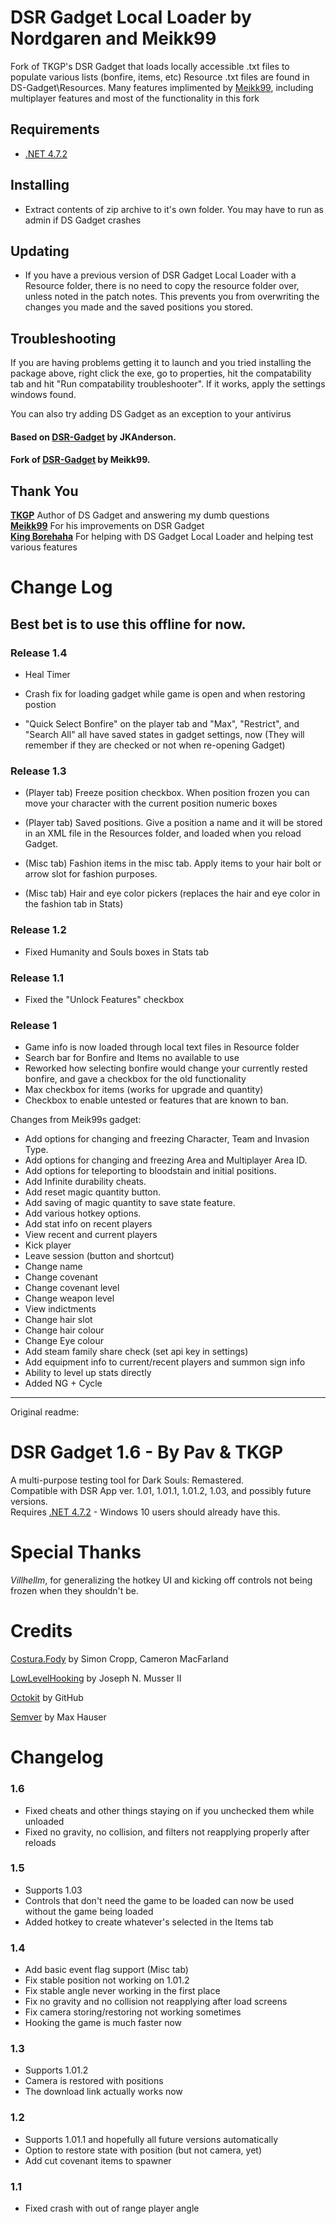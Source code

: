 # DSR Gadget Local Loader by Nordgaren and Meikk99

 Fork of TKGP's DSR Gadget that loads locally accessible .txt files to populate various lists (bonfire, items, etc) Resource .txt files are found in DS-Gadget\Resources.
Many features implimented by [Meikk99](https://github.com/Meikk99/DSR-Gadget), including multiplayer features and most of the functionality in this fork

## Requirements
* [.NET 4.7.2](https://www.microsoft.com/net/download/thank-you/net472)

## Installing

* Extract contents of zip archive to it's own folder. You may have to run as admin if DS Gadget crashes

## Updating

* If you have a previous version of DSR Gadget Local Loader with a Resource folder, there is no need to copy the resource folder over, unless noted in the patch notes. This prevents you from overwriting the changes you made and the saved positions you stored.

## Troubleshooting
If you are having problems getting it to launch and you tried installing the package above, right click the exe, go to properties, hit the compatability tab and hit "Run compatability troubleshooter". If it works, apply the settings windows found.

You can also try adding DS Gadget as an exception to your antivirus

#### Based on [DSR-Gadget](https://github.com/JKAnderson/DSR-Gadget) by JKAnderson.
#### Fork of [DSR-Gadget](https://github.com/Meikk99/DSR-Gadget) by Meikk99.

## Thank You
**[TKGP](https://github.com/JKAnderson/)** Author of DS Gadget and answering my dumb questions  
**[Meikk99](https://github.com/Meikk99/)** For his improvements on DSR Gadget  
**[King Borehaha](https://github.com/kingborehaha/)** For helping with DS Gadget Local Loader and helping test various features  

# Change Log

## **Best bet is to use this offline for now.**
### Release 1.4

* Heal Timer  

* Crash fix for loading gadget while game is open and when restoring postion  

* "Quick Select Bonfire" on the player tab and "Max", "Restrict", and "Search All" all have saved states in gadget settings, now (They will remember if they are checked or not when re-opening Gadget)  

### Release 1.3

* (Player tab) Freeze position checkbox. When position frozen you can move your character with the current position numeric boxes  

* (Player tab) Saved positions. Give a position a name and it will be stored in an XML file in the Resources folder, and loaded when you reload Gadget.  

* (Misc tab) Fashion items in the misc tab. Apply items to your hair bolt or arrow slot for fashion purposes.  

* (Misc tab) Hair and eye color pickers (replaces the hair and eye color in the fashion tab in Stats)  

### Release 1.2

* Fixed Humanity and Souls boxes in Stats tab  

### Release 1.1

* Fixed the "Unlock Features" checkbox  

### Release 1

* Game info is now loaded through local text files in Resource folder  
* Search bar for Bonfire and Items no available to use  
* Reworked how selecting bonfire would change your currently rested bonfire, and gave a checkbox for the old functionality  
* Max checkbox for items (works for upgrade and quantity)  
* Checkbox to enable untested or features that are known to ban.  

Changes from Meik99s gadget:  
* Add options for changing and freezing Character, Team and Invasion Type.  
* Add options for changing and freezing Area and Multiplayer Area ID.  
* Add options for teleporting to bloodstain and initial positions.  
* Add Infinite durability cheats.  
* Add reset magic quantity button.  
* Add saving of magic quantity to save state feature.  
* Add various hotkey options.  
* Add stat info on recent players  
* View recent and current players  
* Kick player  
* Leave session (button and shortcut)  
* Change name  
* Change covenant  
* Change covenant level  
* Change weapon level  
* View indictments  
* Change hair slot  
* Change hair colour  
* Change Eye colour  
* Add steam family share check (set api key in settings)  
* Add equipment info to current/recent players and summon sign info  
* Ability to level up stats directly  
* Added NG + Cycle  



--------------------------------------------------------------------------------------------------------------------------------------
Original readme:

# DSR Gadget 1.6 - By Pav & TKGP
A multi-purpose testing tool for Dark Souls: Remastered.  
Compatible with DSR App ver. 1.01, 1.01.1, 1.01.2, 1.03, and possibly future versions.  
Requires [.NET 4.7.2](https://www.microsoft.com/net/download/thank-you/net472) - Windows 10 users should already have this.

# Special Thanks
*Villhellm*, for generalizing the hotkey UI and kicking off controls not being frozen when they shouldn't be.

# Credits
[Costura.Fody](https://github.com/Fody/Costura) by Simon Cropp, Cameron MacFarland

[LowLevelHooking](https://github.com/jnm2/LowLevelHooking) by Joseph N. Musser II

[Octokit](https://github.com/octokit/octokit.net) by GitHub

[Semver](https://github.com/maxhauser/semver) by Max Hauser

# Changelog
### 1.6
* Fixed cheats and other things staying on if you unchecked them while unloaded
* Fixed no gravity, no collision, and filters not reapplying properly after reloads

### 1.5
* Supports 1.03
* Controls that don't need the game to be loaded can now be used without the game being loaded
* Added hotkey to create whatever's selected in the Items tab
	
### 1.4
* Add basic event flag support (Misc tab)
* Fix stable position not working on 1.01.2
* Fix stable angle never working in the first place
* Fix no gravity and no collision not reapplying after load screens
* Fix camera storing/restoring not working sometimes
* Hooking the game is much faster now

### 1.3
* Supports 1.01.2
* Camera is restored with positions
* The download link actually works now

### 1.2
* Supports 1.01.1 and hopefully all future versions automatically
* Option to restore state with position (but not camera, yet)
* Add cut covenant items to spawner

### 1.1
* Fixed crash with out of range player angle
